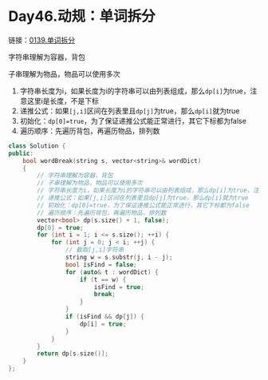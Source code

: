 # Day46.动规：单词拆分

链接：[0139.单词拆分](https://leetcode.cn/problems/word-break/)

字符串理解为容器，背包

子串理解为物品，物品可以使用多次

1. 字符串长度为i，如果长度为i的字符串可以由列表组成，那么`dp[i]`为true，注意这里i是长度，不是下标
2. 递推公式：如果`[j,i]`区间在列表里且`dp[j]`为true，那么`dp[i]`就为true
3. 初始化：`dp[0]=true`，为了保证递推公式能正常进行，其它下标都为false
4. 遍历顺序：先遍历背包，再遍历物品，排列数

```c++
class Solution {
public:
    bool wordBreak(string s, vector<string>& wordDict)
    {
        // 字符串理解为容器，背包
        // 子串理解为物品，物品可以使用多次
        // 字符串长度为i，如果长度为i的字符串可以由列表组成，那么dp[i]为true，注意这里i是长度，不是下标
        // 递推公式：如果[j,i]区间在列表里且dp[j]为true，那么dp[i]就为true
        // 初始化：dp[0]=true，为了保证递推公式能正常进行，其它下标都为false
        // 遍历顺序：先遍历背包，再遍历物品，排列数
        vector<bool> dp(s.size() + 1, false);
        dp[0] = true;
        for (int i = 1; i <= s.size(); ++i) {
            for (int j = 0; j < i; ++j) {
                // 截取[j,i]字符串
                string w = s.substr(j, i - j);
                bool isFind = false;
                for (auto& t : wordDict) {
                    if (t == w) {
                        isFind = true;
                        break;
                    }
                }
                if (isFind && dp[j]) {
                    dp[i] = true;
                }
            }
        }
        return dp[s.size()];
    }
};

```




